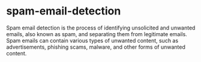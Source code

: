 # spam-email-detection
 Spam email detection is the process of identifying unsolicited and unwanted emails, also known as spam, and separating them from legitimate emails. Spam emails can contain various types of unwanted content, such as advertisements, phishing scams, malware, and other forms of unwanted content.
